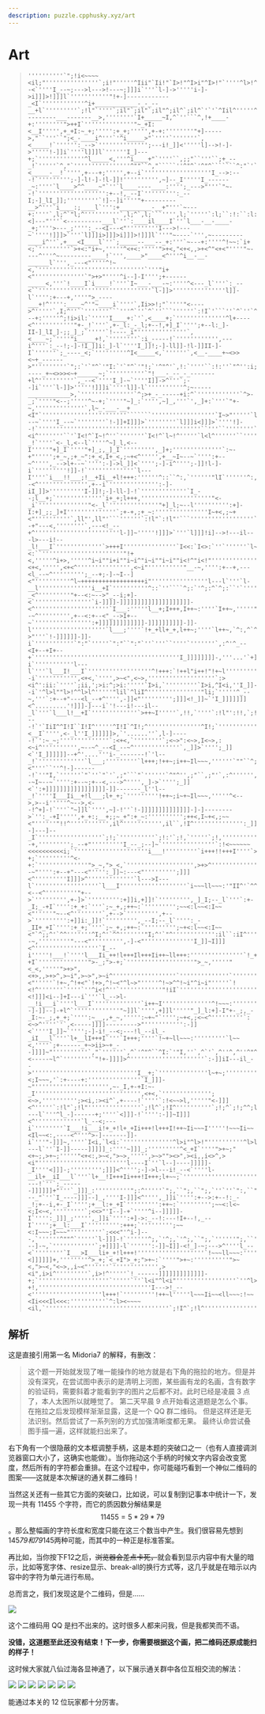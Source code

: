 ```yaml
---
description: puzzle.cpphusky.xyz/art
---
```


# Art

> ```text
> ''''''''''`";!i<~~~~<il;"'''''''''''''''`;i!"'''''^Iii"`Ii!"`I>!"^I>i"^I>!"`''''^l>!^'''''^l>!""l>!^^l>l^'''''''''''''''^:li<~+++~>iI,`'''''''''''''''''`;>+______________+i:`''''''''''':_--<`''''I_--~;--->l--->!---~;]]]i`'''`l-]->'''''i-]->i]]]>!]]]l`'''''''''''"!+-]------------_<I`''''''''''''^i+____________-_-_--__+l`'''''''''`;!l"`''''`;il"`;il"`;il"^;il^`;il^`'`'`^Iil^'''''^I>I^^Iil`^I>l^'''''''''';~---------___-------__>,''''''''`I+_____~I,^`''```^,!+____-+:''''''''">++I`''''''''''''''"~_+I:<__I''''',+_+I:~_+;''''':+_+;''''',+-+:''''''''"+]----->,"``'''``";<_-____i^'''`'^i_____>"`''''`'''''''`,<_____!`'''''':_-->`'''''''''''''';---i!_]]<'''''l]-->!-]->'''''!-]]i`''''l]]]l`''''''I_]---+;`'''''''''''''^l_____<,'''^i____+"`''''``,;;"``'''``;+_--_!`'''''`^,"`''''''''''''''''^""``^,"`````''^"^`'^"^```````^:"`'```'`^"^`''''''I_]-]-!`'''''`";I:^''''''^>____~"'`l____<`''''"<_____-__!`'''',+---+;''''',+--i`'''''''''''''''''''I_-->:---!`''''''''';-]-l!-]-!l-]]!'''''''''',~]--_I'''''I_------_~:''''`l____>^^____~"`''`l____----____:'''';_--->"'''`"~--!`''''''''''''''''''':+--!,_--I`''''''''':_--I;-]_lI_]];'''''''''`!]--]i''''"+---------__>^'''`i____:;____l`''':+_________-__+"'''`~---+:''''`,l;^`"l;^''''''''''`,l;^`,l;```'''',l;`'''''`:l;``:!:``:l:``:l:`''''"<]---"'''`<----------___l`''`:____il____I`''`l___-__-____-_+;''''>---_;'''':_--<I---<"'''''''''I--->!---~`''''!]]]>`'''`l]]]i>]]]>i]]]>!]]]l`'''"~----`''',~---------____i^''`,+___<I____l`''`;_____--___--_+:'''`~---+:''''^!~~:`i+<;`'''''''''`>+<:"i+~,'''''^<+<:'''''">+<,"<+<,,>+<^"<+<"''''"~----^'''^~---------____!`''',____>"____<^'''^i__-__-______l`''',_---<"''''^!~<,`''''''''''''''''''''''''''''''`'''"i+<"''''''''''''''`">+>"''''^i--]-I'''';+------_____<,'''`!____I`i____!`'''`I~___-___-~:''''^<---_l`'''`:_--<``''''''''''''''''''''''''''''''''`l-]]>'''''''''''''''l]]-l`'''':+---+,''''">_----___+!^'''':____~^'"~____i`''''`,Ii>>!;"`''''"<---->^'''''`,I;^''``'''''''```'''^`''`^`''```''''''`:!I`'```''`^`''`^`'`;!;`'''''`l_---+:'''''^;!i>il:`'''''I____+:`'`,<____+;`''''''''''''''^l+----<^'''''''''''"+-_!`'''`,+-_l:_-_l;+--!,+]_I`'''';+--l:_]-II-]_lI_]-;;_]_;`'''''`!----_i"''''''''''''''`,<____~;`''''"i_____+!,`''''''''`:i_-----!`'''''''''''',---i^'''`:_--!;-]-!I_]]i:_]-l`''''I_]]!;-]-ll]]-!l-]]II-]-I`''''''`;_----_<;`'''''''''^I<_____<,`''''''`,<__-____+~<>><~+_------>"'''''''''`";:`'`"^`'"I:`'`"^`'"!;`'^"^'`,!:`''''``:!:''`"^'':i;``^"^``:!:`'''''''''`l_-----_+~<>>><~+______~;`''''''''''`"!___-_--_-_-------+l^''''''''''`,_--<`''''I_]-~`''''I]]->^'''`;--]i`'''`l-]]>'''''!]]]i`''''l]]-l`''''''''''^;~-----____________>,`'''''''''''''''`^;>+_-_-----+i:^`''''''''''''`^>-_;`''''"<--;'''''^~-+;`''''"~]_:`'''',~]_,'''`',_]+:`'''`"+-~,''''''''''''''`,l~_-___-__+<I"`''''''''''''''''''''''''```````''''''''''''''''''`I~>"'''''`l+>^'''''''`''`l+>^`l+i^''''''''''^!+i^`i+i^'''''`!~!^'''''''''''''''''''````````''''''''''''''''''''''''''''''''''''''''''''''''''''`:---~`''''I_--~`''''''''`!-]]+I]]]>`''''''''`l]]]i<]]]>`''''!]--!`''''''''''''''''''''''''''''''''''''''''''''''``'''``''''''''``''''''''``'''``'`;>!^'```'`;<i^'''''''``'`I<!^`I~!^''`'''''''`I<!^`l~!^'''''`l<l^''''''``''''''''``'''``'''``'''``'''``'''''''^>__i"i__l'''''^<-_!`''''`<-_l,<--l`''''^~]_l,<--I'''''"+]_I`''''"+]_;,_]_I`''''''''',_]+;''''''''''''''`:~-+"''''';+_~,;+_~":+_<,I+_<,;~+<^''''',+__~I~--~`'''':+--~^'''',_-->l+--~`'''':-]->l_]]<`'''';-]-i^'''';-]]!l-]-i`'''''''''!]]-!`'''''''''''''`l---I''''`i___!!___;!__+Ii__+l!+++:''''''^::``^:,`''''''"lI`''''''^:,`'^:,``^""`'^:,`'^;,`''''''"!;`'^""`'^:"`'^;,`'^,^'`^"^`':!:`'''''''''''''''`:l,'`^"^''";"'`":^''":^'`:l"'`:I"`'''''''''''''''''''',+--<^'''''''''''''',+--i`'''''''''''''':-]-iI_]]>''''''''''I-]]!;-]-ll-]-!`'''''''''''''`I_--;l__+;`'''''''''''''`i+_+;l+++,''''''''''''''''''''"<-_i`''''''''''''''"<-_l`''''''''''''''"+]_l;~--l'''''''''':+]-I:+]_;;_]+I''''''''''''''`;+-+,;+_~:'''''''''''''''I~+<,;~+<"''''''''''`,ll"',ll"'```''''''`:!l"`:!l"'```''''''''''''''''''``'`;il^'''''`I!I^''``'`IiI^`I>I^^I!I``I!;^`I!I^^I!;``I!;`'''''''''''''''^I!:`'``'''''''''''`:+--+"---<,''''''''`,---<!_--+^''''''''''''''''''''''''l-]]~'''''!]]]>`'''`l]]]!i]-->!---il---l>---i!--_l!___I`'''''''''''''`>+++I'''''''''''''''`I<<:`I<>:`''`''''''`l~>:^l~<:``'''''''''''''''''''''''"!+<,'''''^i+>,'''''^i~i""i+i""i~i^"i~i""i~i""i<!^"i<!"''''''''''''''',i<l^'''''`!+~I`''''^!++I'!++I^i++l`'''''''''^i++I^i++;`>_~I`'''''''''''''''''''''''''''`'''''''''''''''''''''"<+<,''''',<+<^''''''''''''''',<~i"''''''''''"__-~,'''':+--+,---<l_--~^''''''''';_--+;-]-~I--]<"''''''''''^l~++++++++++++++++++i"''''''''''''''''l---l`'''`l-__l'''''''''''''''i__+I`''''''''''^::`''````^;:`'^;:^`^;:``'`'''''''`";:`'";:``^I:`''''''''';_]]]]]]]]]]]]]]]]]]]]]]]-!`'''''''''''''`";,`'''''`,;"''''''''''''''''`,;"`'''''''''''''''"~-_<^'''''''''"+--<:~-->"_--i;+]-<`''''''''''''''''`i-]]]]-]]]]]]]]]]]]]]]]]]]]-<^'''''''''''''''''''''`I___:'''''l__+;I+++,I++~:''''`I++~,'''''"~--~^''''''''',+--<:+--<"_-->I+--~`'''''''''''''''':+]]]]]]]]]]]]]-]]]]]]]]]]-]]-l'''''''''''''''''''''`l___;''''`!+_+ll+_+,l++~;''''`l++~,`^:,^`^::^'^:,`'''''''``'''``'''``'''``''''''''''''''''''I_]]]]]]]]]->"'''`!-]]]]]]-]]-i`'''''''''''`":"`'''''`":"``":"`''`'''``''''`'''''''`,:^'^_--<I+--+I+--+`'''''''''''''''''''''''''''''''''''''''''I_]]]]]]]]-,'''...'`+]]]]]-]]-i`'''''''''''l---l`'''`l___I!___I`''''''''''''''''''^!+++:`!++l"i++!"!+~l''''''''''''''''''''''''''''''''''''''''''I_]]]]]]]]i''.....'':]]]]]]]--i`''''''''''',<+<,`'''',>~<",<~>,'''''''''''''''''''`:><i^':ii:`''''`;ii,';>i:^;>i:'''''`I>i,`'''''''''`I>i,^I<i,''I_]]-]]]]];'......''"-]]]-]]--i`'^l>l""l>!^^l>l^'''''"lil`^liI^'''''''''''''''"li;`'''''^_--~,'''`:+--+"---<l_--+^'''',-]]<"''''''''';]]]<!_]]~`'I_]]]]]]]<^.........'!]]]-]---i`'!---i!---il--_l`'''`l___l!__+I`'''''''''''''`>++~I'''''`,!!,`''''`:!l"':!!,`;!!,'''''';!l"`'''''''''`;il"`;il"''I_]]]]]]_:'.......'..^~]]]----!`'`IiI^^I!I``I!I^'''''^I!I`^I!;^'''''''''''''''^I!;`'''''''''''''''"i__!`>_+!,>__!`''''''''''''''"<__I`'''',<-_l''I_]]]]]]>,`'......''`,l-]-----!`':~_~;''''''''''''''`:<+<,`''''''''`;<~>":<~>,I<~>,:<~i^'''''''''',~--~^_--<I_--~^'''''''''''''`,_]]>`'''';_]]<`'I_]]]]]]--+^'....'''i-_-------!`'l--_!`'''''''''''''`l___;'''''''''`l+++;!++~;i++~Il~~~,''''''`""``^;:`'^,"``^I;`'`"^`'`"^''''''`"I:`''''''"I:`''I_]]]]]]]]<"'''``''^!-]-------!`''"I,`''''''`"`''`"`'`,;"```"`''''''`^"^'',;"``,;"'`,:^'''''',+--~I~--~`'''':+--~;+--<,--->^'''',_]->`'''';_]]<`':+]]]]]]]]]]]]]]]]]-]]-------_l''l--_!`''''I___Ii__+!l___;l+_+;`'''''''''!++~;i~+~Il~~~,'''''^<-->,>--i'''''^~-->,<--!^+]-!`'''`"~]]l`'''',~]-!''`!-]]]]]]]]]]]]]]-]-]-------->`'':_-+I''''',+_+:;__+;;~_+":+_~:'''''''''';++<,I~+<,;~~<"''''''"!!^''''''''''',il^''''''''''',il``,!I^'''''''''''''':_]]]]]]]]]]]]-]--]---]--_I`''''''''''''''''''`;!;`''''''''''`;!:'`;!,`'''''`;!,''''''''''':+--+,''''''''';_--+"'''''''''I_--_;--]~`'''''''''''''''`:!<~~~~~~<<<<<<<<<<i;`'''''''''''''''''''''i___!'''''''''`i+++!!+++I''''`>+~~I''''''''''`l++I''''''''''`!+~;''''''''''`!++:^!+~,`'''''''''''''''''''''''''''''''''''''''''''''''''''''''''''^>~i"''''''''''"i~i^,i<!`''''',i<!`'''''`l++I`'''`^l++I`!_+I`''''^!_+;`i_+;`'''`'''''^>-+;`'''''''''^<-+:`''''''''''''''">_~,">_<,`''''''''''''''''''',>+>^'''''''''''''''''''',>~!^,i<!^^_--~"'''':+--+"---<"'''':_]]~:---<"''''''''';]]]<^'''''''''I]]]>^'''''''''''''`l--->I---l`''''''''''''''''''`l___I'''''''''''''''''''`i~~~ll~~~:'"II^'`^^`'"II^`"lI"``^^''"II^'"lI^'`^^''''''',l;^'`"^''`^^'`,l;^''''''`^``'`^^'`:I:``:!;`'`^`'''''''`^`''''''`;!:''`^`''''''''''''`^`'`;l,``:l,''''''"<--<^'''''''''"+-->`''''''''',+-]>`''''''''':+]]i,+]]!`''''''''',_]_I;--_l`'''`:+-_I;_-+I`'''':+_+:`'''`;~_+,;++~:`''''''''';~~<:l~~<:I~~<"'''''"~--<^''''''''`,+-->`''''''''',+-->`''''''''':+]]i:_]]!`''''''''',_--I;--_l`'''':_-_II+_+I`'''':+_+;`'''`;~_+,;++~:`''''''''';~+<:l~~<:I~~<"`^;;^'`^^'''''''^I;^'`^^'''''''"I;^'`"^'''''''''''':il``:iI^'''''''''''`^^`'`"^'`,I:`'`^^``:i;`'''''`:!:``:I,``:l:'`:l:``:I,``,;"''`^`''^^`''`^`'^_--~,'''''''''"---<"''''''''',-]-<"''''''''''''''I_]]~I]]]<^''''''''''''''''''`I_--i'''''!___!`''''l___Ii_++!l+++Il+++Ii++~ll+++:'''''''''''''''`!_+l`'''''''''`!__I`'''''''''`i-+I`''''''''''''''">-_;">-+;`'''''''''''''''''''">_~,'''''"<_<,'''''">+>",<+>,,>+>^,>~i",>~>",>~i^''''''''''''''''''`''''''''''''''`'''''''''''''`'''''''`l+<"'''''`!+~,^!+<"`!+>,^!~<"^l~>"'''''^!~>^^!~i"^i~i"'''''`!<!^'''''''`''''`''^i<!^''`''''''''''''"!iI`'''''''''''''''''''''''''''''''''''''''':-]]~`''''l-]]+I]]]<!]]]<i--]+I---i`'''`l_-->l-__!i___i`''''l___I`'''''''''''''`i++~I''''''''''''''^!~~~:''''''''''''''`''``'''''''''''''''''''''`:il^'''''`:>l``:il^`:>l^`;il``:iI`'''`'`:iI'`:i;``;>;`'''''`:!;`'''''''''''''''`Ii:''''''''''''''''`;l,''''''''''`"!+--]-]]--]-+l^`'''''''''''''"~]]l`'''',+]]l'''''"_]_l:+]-I"+-_;,_-_I:~-_;,+_+;`'''':~__,,+_~,''''':~+~"`'''';~+<,;<~<^'''''''''`:<~>^''''`'`,<-----]]]]--------->"''''''''''':-]]<`''''I_]]~`'''';-]-i!_--<;---!l_--il_-_iI___l`'''`l+__lI+++I`'''`I+++;''''`!~+~ll~~~:'''''''''`l~~<,''''`;+------_+~>ii>~+_--]]]]~"''''''''''`,"`''''''`,^`'^"^``^I:`'"I,''`,^`'`,^''^,^''^"^`''''''^,`'`";"`''''''^"`'''''''";"'`^"`''''''`^^`'`":^`''',<-----~l^`''''''''`"!+-]]]]>^'''''''''''''''''''''`:-]]iI---il_-->''''''''''''''''''''''''''''''I__+;`''''''''''''''l~+~;'''''''''`!~~<;I~~~,'`:+----+:'''''''''''''''`I_]]]-~"''''''''''''''''''''',~-_I,+-+I:~-_I'''''''''''''''''''''''''''''',<+<,`'''''''''''''';<~>,'''''''''';><i,:><i^`,+----!`''''`:!<~~>l,'''''"<-]]]<^'''''`:!l"`;!l"'''''''''''''''`;!l^`;!I^''''''''''`;!;^`;!;^^;l;``;l;`^;l;`^;l;``;l:`^;l:`'''''`;I:`^;I:`^;I:``<----l`'''^l_-]------+;''''`<]]]-!`'''':-]]~I]]]<^'''''''''''''`l_--<;---i`''''''''`I___!i___i!+_+!l+_+Ii+++!l+++I!++~Ii~~~I'''''!~~~Ii~~<Il~~<:,----<^'''^>-]-------]]-i`'''"-]]]~,''''`I<i,`l<i:`''''''''''''''^l>i"^l>!"''''''''''^l>l"^l>l""l>l^^lil^^l>l^^IiI`^liI^"liI^'''''^l!;^"l!;^"I!;`l----l`''`I-]]-----]]]]]_:''''~]]]_;'''''''''^<_+I`''''">+~;"<+~;,>+~;'''''"<+<:,>~<,">~>,''''',>~>""><>",><i,,i<>^,><i"'''''''''''''''''''''''''l----I`''`l--]----]]]]]-_I''''<]]]-;''''''''';]]]<^'''';-]->l---i!_--<`''''l-__il+__iI___l`'''`l+__!I+++Ii+++!I+++;l+~~;`'''''''''''''''''''''''';----!`''`;_------]]]]]]+"'''`_]]]_:''''''''''";:^'''''`";,``";,``";,`''`''`":,``":,``":,`'''''`":"``":"``":"``","'`":"`'''''''''''''''''''''''''^_---_"`''`I_----]]]--]_,''''I-]]]<^'''',_]]i`'''':+-->:+--!:_-_!;+--i,+-_I`'''';+__l:+_+I`''''''''':++~:`''''''''';~~<:l<~<;I<~<,'''''''''`;<<>"'I--]-+`''''^i--]]]]]-I`'''':_]]]_;''''',_]]i`'''':+]->:_--!:---!I+--!,_--I`'''';+__l:___I`''''''''':+++;`''''''''';~~<:I~~~;I~~~"'''''''''`;<<<"'^i-]---,`''''''^""^`'''''`l-]]]-!`''''''^;,`'^;,`'^;,``";,`''''''";,``'''''''''`";"``":"`'";"``":^'''''''''''''''''''''`":^``":^'''''''''''`":^`''^i---]-~,`''''''''''''`;+]]]]-l`'''''':-]]~I]]-<!_]-~;--->^''''l_--<`''''''''`I___>I___li+_+!l+++!'''''''''''''''''''`!~~~ll~~~:'''''''''`l<<<:'''`I+]]]]]_i,^`````^";<]]]]]]+,''''''''^>_+;`<_+I">_+;">+~:`''''">+~:''''''''''">~<,">~<,"<~>,,i~<"''''''`''''''''''''',><i",i>i^'''''''''`,i>!^'''''`!_------]]]]]]]]]]]]]-+;`''''''''''''''''''''`'''''`''`l<i"^l<i"'''''''''''''''''`''^l>l^''''''''''^l>I^'''''^liI^^liI^^IiI`^l!;^"li;`"I!;`'''''''',i+-]]]]]]]]]]]]-+!,''''''''''''''''''''''''''''''''I--->!_--<''''''''''''''''''''l+++!`'''''''''!++~l'''''l~~~Ii~~<ll~~~:!~~<Ii<<<Il<<<:''''''''''`^:l><~~~~<il,`'''''''''''''''''''''''''''''''''''`;!I^`;!l^''''''''''''''''''''`;!;^''''''''''`Il;`'''''`;l:`^;l:`^;I:``;l:`^;I:`^;I,`
> ```

## 解析

这是直接引用第一名 Midoria7 的解释，有删改：

> 这个题一开始就发现了唯一能操作的地方就是右下角的拖拉的地方。但是并没有深究，在尝试图中表示的是清明上河图，某些画有龙的名画，含有数字的验证码，需要斜着才能看到字的图片之后都不对。此时已经是凌晨 3 点了，本人太困所以就睡觉了。
> 第二天早晨 9 点开始看这道题是怎么个事。在拖拉之后发现模样渐渐显露，这是一个 QQ 群二维码。
> 但是这样还是无法识别。然后尝试了一系列别的方式加强清晰度都无果。
> 最终认命尝试叠图手描一遍，这样就能扫出来了。

右下角有一个很隐蔽的文本框调整手柄，这是本题的突破口之一（也有人直接调浏览器窗口大小了，这确实也能做）。当你拖动这个手柄的时候文字内容会改变宽度，然后所有的字符都会重排。在这个过程中，你可能碰巧看到一个神似二维码的图案——这就是本次解谜的通关群二维码！

当然这关还有一些其它方面的突破口，比如说，可以复制到记事本中统计一下，发现一共有 11455 个字符，而它的质因数分解结果是 $$11455=5*29*79$$。那么整幅画的字符长度和宽度只能在这三个数当中产生。我们很容易先想到145*79和79*145两种可能，而其中的一种正是标准答案。

再比如，当你按下F12之后，~~浏览器会差点卡死，~~就会看到显示内容中有大量的暗示，比如等宽字体、resize显示、break-all的换行方式等，这几乎就是在暗示以内容中的字符为单元进行布局。

总而言之，我们发现这是个二维码，但是……

![](./attachment/art-1.jpg)

这个二维码用 QQ 是扫不出来的。这时很多人都来问我，但是我都笑而不语。

**没错，这道题至此还没有结束！下一步，你需要根据这个画，把二维码还原成能扫的样子！**

这时候大家就八仙过海各显神通了，以下展示通关群中各位互相交流的解法：

![](./attachment/art-2.png)
![](./attachment/art-3.png)
![](./attachment/art-4.png)
![](./attachment/art-5.png)
![](./attachment/art-6.png)
![](./attachment/art-7.png)
![](./attachment/art-8.png)

能通过本关的 12 位玩家都十分厉害。
